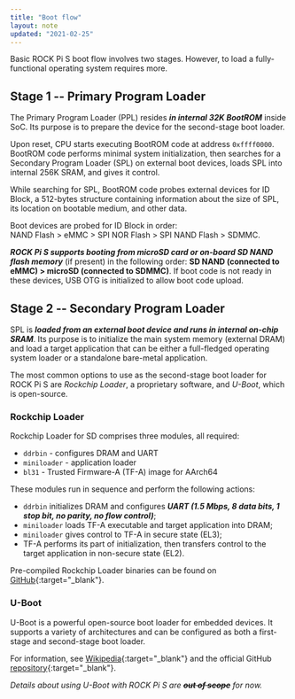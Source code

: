 ```yaml
---
title: "Boot flow"
layout: note
updated: "2021-02-25"
---
```


Basic ROCK Pi S boot flow involves two stages. However, to load a fully-functional operating system requires more.

## Stage 1 -- Primary Program Loader

The Primary Program Loader (PPL) resides **_in internal 32K BootROM_** inside SoC. Its purpose is to prepare the device for the second-stage boot loader.

Upon reset, CPU starts executing BootROM code at address `0xffff0000`. BootROM code performs minimal system initialization, then searches for a Secondary Program Loader (SPL) on external boot devices, loads SPL into internal 256K SRAM, and gives it control.

While searching for SPL, BootROM code probes external devices for ID Block, a 512-bytes structure containing information about the size of SPL, its location on bootable medium, and other data.

Boot devices are probed for ID Block in order:<br>
NAND Flash > eMMC > SPI NOR Flash > SPI NAND Flash > SDMMC.

**_ROCK Pi S supports booting from microSD card or on-board SD NAND flash memory_** (if present) in the following order:
**SD NAND (connected to eMMC) > microSD (connected to SDMMC)**. If boot code is not ready in these devices, USB OTG is initialized to allow boot code upload.

## Stage 2 -- Secondary Program Loader

SPL is **_loaded from an external boot device and runs in internal on-chip SRAM_**. Its purpose is to initialize the main system memory (external DRAM) and load a target application that can be either a full-fledged operating system loader or a standalone bare-metal application.

The most common options to use as the second-stage boot loader for ROCK Pi S are _Rockchip Loader_, a proprietary software, and _U-Boot_, which is open-source.

### Rockchip Loader

Rockchip Loader for SD comprises three modules, all required:

- `ddrbin` - configures DRAM and UART
- `miniloader` - application loader
- `bl31` - Trusted Firmware-A (TF-A) image for AArch64

These modules run in sequence and perform the following actions:

- `ddrbin` initializes DRAM and configures **_UART (1.5 Mbps, 8 data bits, 1 stop bit, no parity, no flow control)_**;
- `miniloader` loads TF-A executable and target application into DRAM;
- `miniloader` gives control to TF-A in secure state (EL3);
- TF-A performs its part of initialization, then transfers control to the target application in non-secure state (EL2).

Pre-compiled Rockchip Loader binaries can be found on [GitHub](https://github.com/radxa/rkbin){:target="_blank"}.

### U-Boot

U-Boot is a powerful open-source boot loader for embedded devices. It supports a variety of architectures and can be configured as both a first-stage and second-stage boot loader.

For information, see [Wikipedia](https://en.wikipedia.org/wiki/Das_U-Boot){:target="_blank"} and the official GitHub [repository](https://github.com/u-boot/u-boot){:target="_blank"}.

_Details about using U-Boot with ROCK Pi S are **~~_out of scope_~~** for now._
